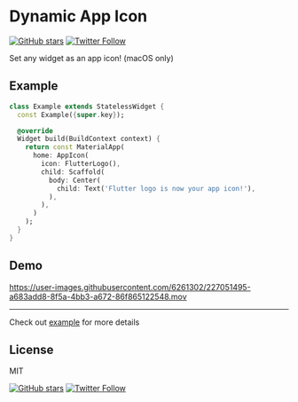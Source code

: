 # Dynamic App Icon

[![GitHub stars](https://img.shields.io/github/stars/lesnitsky/dynamic_app_icon.svg?style=social&hash=20230321)](https://github.com/lesnitsky/dynamic_app_icon)
[![Twitter Follow](https://img.shields.io/twitter/follow/lesnitsky_dev.svg?label=Follow%20me&style=social)](https://twitter.com/lesnitsky_dev)

Set any widget as an app icon! (macOS only)

## Example

```dart
class Example extends StatelessWidget {
  const Example({super.key});

  @override
  Widget build(BuildContext context) {
    return const MaterialApp(
      home: AppIcon(
        icon: FlutterLogo(),
        child: Scaffold(
          body: Center(
            child: Text('Flutter logo is now your app icon!'),
          ),
        ),
      )
    );
  }
}
```

## Demo

https://user-images.githubusercontent.com/6261302/227051495-a683add8-8f5a-4bb3-a672-86f865122548.mov

---

Check out [example](https://github.com/lesnitsky/dynamic_app_icon/tree/main/example) for more details

## License

MIT

[![GitHub stars](https://img.shields.io/github/stars/lesnitsky/dynamic_app_icon.svg?style=social&hash=20230321)](https://github.com/lesnitsky/dynamic_app_icon)
[![Twitter Follow](https://img.shields.io/twitter/follow/lesnitsky_dev.svg?label=Follow%20me&style=social)](https://twitter.com/lesnitsky_dev)
